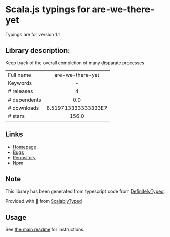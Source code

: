 
# Scala.js typings for are-we-there-yet

Typings are for version 1.1

## Library description:
Keep track of the overall completion of many disparate processes

|                    |                 |
| ------------------ | :-------------: |
| Full name          | are-we-there-yet |
| Keywords           | - |
| # releases         | 4 |
| # dependents       | 0.0 |
| # downloads        | 8.519713333333333E7 |
| # stars            | 156.0 |

## Links
- [Homepage](https://github.com/npm/are-we-there-yet)
- [Bugs](https://github.com/npm/are-we-there-yet/issues)
- [Repository](https://github.com/npm/are-we-there-yet)
- [Npm](https://www.npmjs.com/package/are-we-there-yet)
    


## Note
This library has been generated from typescript code from [DefinitelyTyped](https://definitelytyped.org).

Provided with :purple_heart: from [ScalablyTyped](https://github.com/oyvindberg/ScalablyTyped)

## Usage
See [the main readme](../../readme.md) for instructions.


